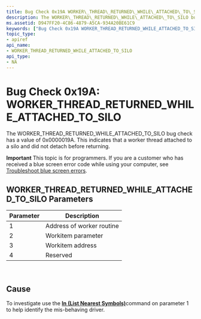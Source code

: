 ```yaml
---
title: Bug Check 0x19A WORKER\_THREAD\_RETURNED\_WHILE\_ATTACHED\_TO\_SILO
description: The WORKER\_THREAD\_RETURNED\_WHILE\_ATTACHED\_TO\_SILO bug check has a value of 0x0000019A. This indicates that a worker thread attached to a silo and did not detach before returning.
ms.assetid: D947FF20-4C86-4879-A5CA-934A20BE61C9
keywords: ["Bug Check 0x19A WORKER_THREAD_RETURNED_WHILE_ATTACHED_TO_SILO", "WORKER_THREAD_RETURNED_WHILE_ATTACHED_TO_SILO"]
topic_type:
- apiref
api_name:
- WORKER_THREAD_RETURNED_WHILE_ATTACHED_TO_SILO
api_type:
- NA
---
```


# Bug Check 0x19A: WORKER\_THREAD\_RETURNED\_WHILE\_ATTACHED\_TO\_SILO


The WORKER\_THREAD\_RETURNED\_WHILE\_ATTACHED\_TO\_SILO bug check has a value of 0x0000019A. This indicates that a worker thread attached to a silo and did not detach before returning.

**Important** This topic is for programmers. If you are a customer who has received a blue screen error code while using your computer, see [Troubleshoot blue screen errors](http://windows.microsoft.com/windows-10/troubleshoot-blue-screen-errors).

## WORKER\_THREAD\_RETURNED\_WHILE\_ATTACHED\_TO\_SILO Parameters


| Parameter | Description               |
|-----------|---------------------------|
| 1         | Address of worker routine |
| 2         | Workitem parameter        |
| 3         | Workitem address          |
| 4         | Reserved                  |

 

Cause
-----

To investigate use the [**ln (List Nearest Symbols)**](ln--list-nearest-symbols-.md)command on parameter 1 to help identify the mis-behaving driver.

 

 




